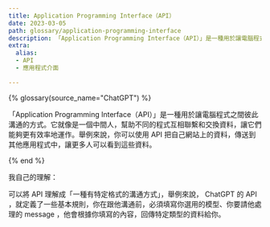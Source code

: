 ```yaml
---
title: Application Programming Interface（API）
date: 2023-03-05
path: glossary/application-programming-interface
description: 「Application Programming Interface（API）」是一種用於讓電腦程式之間彼此溝通的方式。它就像是一個中間人，幫助不同的程式互相聯繫和交換資料，讓它們能夠更有效率地運作。舉例來說，你可以使用 API 把自己網站上的資料，傳送到其他應用程式中，讓更多人可以看到這些資料。
extra:
  alias:
  - API
  - 應用程式介面

---
```

{% glossary(source_name="ChatGPT") %}

「Application Programming Interface（API）」是一種用於讓電腦程式之間彼此溝通的方式。它就像是一個中間人，幫助不同的程式互相聯繫和交換資料，讓它們能夠更有效率地運作。舉例來說，你可以使用 API 把自己網站上的資料，傳送到其他應用程式中，讓更多人可以看到這些資料。

{% end %}

我自己的理解：

可以將 API 理解成「一種有特定格式的溝通方式」，舉例來說， ChatGPT 的 API ，就定義了一些基本規則，你在跟他溝通前，必須填寫你選用的模型、你要請他處理的 message ，他會根據你填寫的內容，回傳特定類型的資料給你。